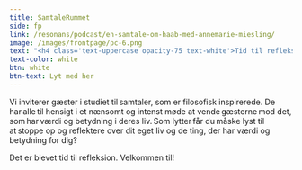 ```yaml
---
title: SamtaleRummet
side: fp
link: /resonans/podcast/en-samtale-om-haab-med-annemarie-miesling/
image: /images/frontpage/pc-6.png
text: "<h4 class='text-uppercase opacity-75 text-white'>Tid til refleksion</h4><p class='mb-0 fs-6 text-white'>Vi inviterer gæster i studiet til samtaler, som er filosofisk inspirerede. De har alle til hensigt i et nænsomt og intenst møde at vende gæsterne mod det, som har værdi og betydning i deres liv. Som lytter får du måske lyst til at stoppe op og reflektere over dit eget liv og de ting, der har værdi og betydning for dig?<br>Det er blevet tid til refleksion. Velkommen til!</p>"
text-color: white
btn: white
btn-text: Lyt med her
---
```

Vi inviterer gæster i studiet til samtaler, som er filosofisk inspirerede. De har alle til hensigt i et nænsomt og intenst møde at vende gæsterne mod det, som har værdi og betydning i deres liv. Som lytter får du måske lyst til at stoppe op og reflektere over dit eget liv og de ting, der har værdi og betydning for dig?

Det er blevet tid til refleksion. Velkommen til!